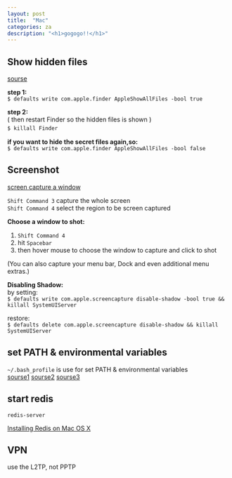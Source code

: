 ```yaml
---
layout: post
title:  "Mac"
categories: za
description: "<h1>gogogo!!</h1>"
---
```


## Show hidden files
[sourse](http://osxdaily.com/2009/02/25/show-hidden-files-in-os-x/)

__step 1:__  
`$ defaults write com.apple.finder AppleShowAllFiles -bool true`
 
__step 2:__  
( then restart Finder so the hidden files is shown )  
`$ killall Finder`  　    

__if you want to hide the secret files again,so:__  
`$ defaults write com.apple.finder AppleShowAllFiles -bool false` 

## Screenshot
[screen capture a window](http://usingmac.com/2008/7/3/screen-capture-a-window/)

`Shift Command 3` capture the whole screen  
`Shift Command 4` select the region to be screen captured

__Choose a window to shot:__  
1. `Shift Command 4`  
2. hit `Spacebar`  
3. then hover mouse to choose the window to capture and click to shot  

(You can also capture your menu bar, Dock and even additional menu extras.)

__Disabling Shadow:__  
by setting:  
`$ defaults write com.apple.screencapture disable-shadow -bool true && killall SystemUIServer`

restore:  
`$ defaults delete com.apple.screencapture disable-shadow && killall SystemUIServer`


## set PATH & environmental variables
 `~/.bash_profile` is use for set PATH & environmental variables  
[sourse1](http://www.joshstaiger.org/archives/2005/07/bash_profile_vs.html)
 [sourse2](http://tldp.org/LDP/abs/html/sample-bashrc.html)
 [sourse3](http://stackoverflow.com/questions/415403/whats-the-difference-between-bashrc-bash-profile-and-environment)

## start redis
`redis-server`

[Installing Redis on Mac OS X](http://jasdeep.ca/2012/05/installing-redis-on-mac-os-x/)

## VPN

use the L2TP, not PPTP


